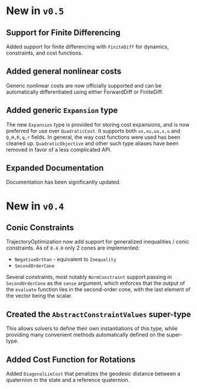 # New in `v0.5`
## Support for Finite Differencing
Added support for finite differencing with `FiniteDiff` for dynamics, constraints, and cost functions.

## Added general nonlinear costs
Generic nonlinear costs are now officially supported and can be automatically differentiated using either ForwardDiff or FiniteDiff.

## Added generic `Expansion` type
The new `Expansion` type is provided for storing cost expansions, and is now preferred for use over `QuadraticCost`. It supports both `xx,xu,uu,x,u` and `Q,H,R,q,r` fields.
In general, the way cost functions were used has been cleaned up. `QuadraticObjective` and other such type aliases have been removed in favor of a less complicated API.

## Expanded Documentation
Documentation has been significantly updated.

# New in `v0.4`

## Conic Constraints
TrajectoryOptimization now add support for generalized inequalities / conic constraints. As of `0.4.0` only 2 cones are implemented:
* `NegativeOrthan` - equivalent to `Inequality`
* `SecondOrderCone`

Several constraints, most notably `NormConstraint` support passing in `SecondOrderCone` as the `sense` argument, which enforces that the output of 
the `evaluate` function lies in the second-order cone, with the last element 
of the vector being the scalar.

## Created the `AbstractConstraintValues` super-type
This allows solvers to define their own instantiations of this type, while providing many convenient methods automatically defined on the super-type.

## Added Cost Function for Rotations
Added `DiagonalLieCost` that penalizes the geodesic distance between a quaternion in the state and a reference quaternion.